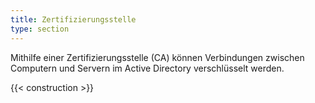 ```yaml
---
title: Zertifizierungsstelle
type: section
---
```


Mithilfe einer Zertifizierungsstelle (CA) können Verbindungen zwischen Computern und Servern im Active Directory verschlüsselt werden.

<!--more-->

{{< construction >}}
